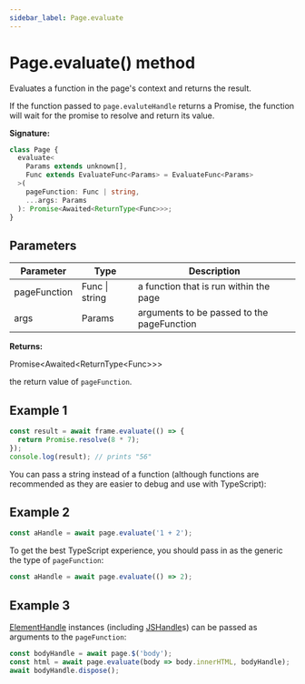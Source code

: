 ```yaml
---
sidebar_label: Page.evaluate
---
```


# Page.evaluate() method

Evaluates a function in the page's context and returns the result.

If the function passed to `page.evaluteHandle` returns a Promise, the function
will wait for the promise to resolve and return its value.

**Signature:**

```typescript
class Page {
  evaluate<
    Params extends unknown[],
    Func extends EvaluateFunc<Params> = EvaluateFunc<Params>
  >(
    pageFunction: Func | string,
    ...args: Params
  ): Promise<Awaited<ReturnType<Func>>>;
}
```

## Parameters

| Parameter    | Type           | Description                                |
| ------------ | -------------- | ------------------------------------------ |
| pageFunction | Func \| string | a function that is run within the page     |
| args         | Params         | arguments to be passed to the pageFunction |

**Returns:**

Promise&lt;Awaited&lt;ReturnType&lt;Func&gt;&gt;&gt;

the return value of `pageFunction`.

## Example 1

```ts
const result = await frame.evaluate(() => {
  return Promise.resolve(8 * 7);
});
console.log(result); // prints "56"
```

You can pass a string instead of a function (although functions are recommended
as they are easier to debug and use with TypeScript):

## Example 2

```ts
const aHandle = await page.evaluate('1 + 2');
```

To get the best TypeScript experience, you should pass in as the generic the
type of `pageFunction`:

```ts
const aHandle = await page.evaluate(() => 2);
```

## Example 3

[ElementHandle](./puppeteer.elementhandle.md) instances (including
[JSHandle](./puppeteer.jshandle.md)s) can be passed as arguments to the
`pageFunction`:

```ts
const bodyHandle = await page.$('body');
const html = await page.evaluate(body => body.innerHTML, bodyHandle);
await bodyHandle.dispose();
```
